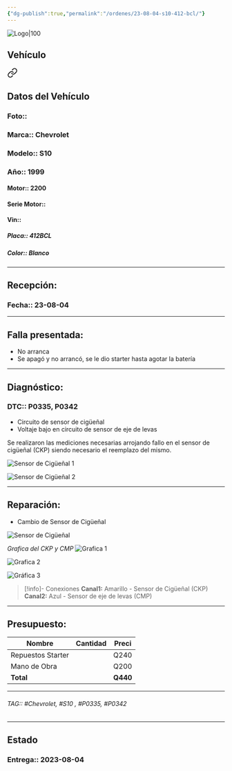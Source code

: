 ```yaml
---
{"dg-publish":true,"permalink":"/ordenes/23-08-04-s10-412-bcl/"}
---
```


![Logo|100](http://drive.google.com/uc?export=view&id=137fl3TIZ0-PU8b-Pt0bsjclwHub_u78G)

## Vehículo

<div class="transclusion internal-embed is-loaded"><a class="markdown-embed-link" href="/vehiculos/chevrolet/s10-412-bcl/#datos-del-vehiculo" aria-label="Open link"><svg xmlns="http://www.w3.org/2000/svg" width="24" height="24" viewBox="0 0 24 24" fill="none" stroke="currentColor" stroke-width="2" stroke-linecap="round" stroke-linejoin="round" class="svg-icon lucide-link"><path d="M10 13a5 5 0 0 0 7.54.54l3-3a5 5 0 0 0-7.07-7.07l-1.72 1.71"></path><path d="M14 11a5 5 0 0 0-7.54-.54l-3 3a5 5 0 0 0 7.07 7.07l1.71-1.71"></path></svg></a><div class="markdown-embed">



## Datos del Vehículo 
### Foto:: 

### Marca:: Chevrolet 
### Modelo:: S10
### Año:: 1999
#### Motor:: 2200
#### Serie Motor:: 
#### Vin:: 
##### Placa:: 412BCL
##### Color:: Blanco 
---


</div></div>


## Recepción:

### Fecha:: 23-08-04

---

## Falla presentada:
- No arranca
- Se apagó y no arrancó, se le dio starter hasta agotar la batería 

---

## Diagnóstico:
### DTC:: P0335, P0342
- Circuito de sensor de cigüeñal 
- Voltaje bajo en circuito de sensor de eje de levas 

Se realizaron las mediciones necesarias arrojando fallo en el sensor de cigüeñal (CKP) siendo necesario el reemplazo del mismo.

![Sensor de Cigüeñal 1](http://drive.google.com/uc?export=view&id=1-a006_q74kfSKeIZM7jms031a_nXUdko)

![Sensor de Cigüeñal 2](http://drive.google.com/uc?export=view&id=1-ZwjDZQfSKVO4D0byFIKiMFtCIpRdLho)


---
## Reparación:
- Cambio de Sensor de Cigüeñal 

![Sensor de Cigüeñal](http://drive.google.com/uc?export=view&id=1-Yeo5_vxE0Yen21BrI7yb0ug9CAzOisu)

*Grafica del CKP y CMP*
![Grafica 1](http://drive.google.com/uc?export=view&id=105wp4HXSC-hbve3XN9qgzjFRXNvvaKGz)

![Grafica 2](http://drive.google.com/uc?export=view&id=106quJFGnHWBN9QPlUXLL5IfdTEkBMOio)

![Gráfica 3](http://drive.google.com/uc?export=view&id=107B1wwxhdzxCYtwE8yjU8Yu4mcv0_Fi4)

>[!info]- Conexiones
>**Canal1:**
Amarillo - Sensor de Cigüeñal (CKP) 
>**Canal2:**
Azul - Sensor de eje de levas (CMP)

---

## Presupuesto:

| Nombre            | Cantidad | Preci |
| ----------------- | -------- | ----- |
| Repuestos Starter |          | Q240  |
| Mano de Obra      |          | Q200  |
| **Total**                  |          |    **Q440**   |

---

###### TAG:: #Chevrolet, #S10 , #P0335, #P0342 

---

## Estado

### Entrega:: 2023-08-04

